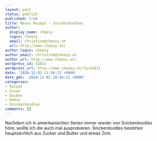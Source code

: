 ```yaml
---
layout: post
status: publish
published: true
title: Neues Rezept - Snickerdoodles
author:
  display_name: cheesy
  login: cheesy
  email: christine@cheesy.at
  url: http://www.cheesy.at/
author_login: cheesy
author_email: christine@cheesy.at
author_url: http://www.cheesy.at/
wordpress_id: 42811
wordpress_url: http://www.cheesy.at/?p=42811
date: '2020-12-02 11:56:22 +0000'
date_gmt: '2020-12-02 10:56:22 +0000'
categories:
- Rezept
- Essen
- backen
- Kekse
- Snickerdoodles
comments: []
---
```

<!-- wp:paragraph -->
Nachdem ich in amerikanischen Serien immer wieder von Snickerdoodles höre, wollte ich die auch mal ausprobieren. Snickerdoodles bestehen hauptsächlich aus Zucker und Butter und etwas Zimt.
<!-- /wp:paragraph -->
<!-- wp:image {"id":42794,"linkDestination":"custom"} -->
<figure class="wp-block-image"><a href="{% link _rezepte/baeckereien/weihnachtskekse/snickerdoodles/index.md %}"><img src="{% link _rezepte/baeckereien/weihnachtskekse/snickerdoodles/Snickerdoodles-4.jpg %}" alt="" class="wp-image-42794"></a></figure>
<!-- /wp:image -->
